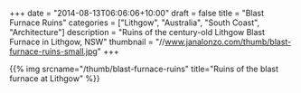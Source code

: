 +++
date = "2014-08-13T06:06:06+10:00"
draft = false
title = "Blast Furnace Ruins"
categories = ["Lithgow", "Australia", "South Coast", "Architecture"]
description = "Ruins of the century-old Lithgow Blast Furnace in Lithgow, NSW"
thumbnail = "//www.janalonzo.com/thumb/blast-furnace-ruins-small.jpg"
+++

{{% img srcname="/thumb/blast-furnace-ruins" title="Ruins of the blast furnace at Lithgow" %}}
